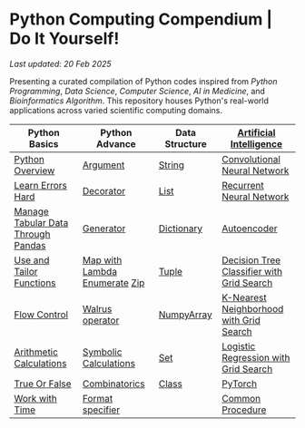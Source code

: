 # Python Computing Compendium | Do It Yourself!

*Last updated: 20 Feb 2025*

Presenting a curated compilation of Python codes inspired from *Python Programming*, *Data Science*, *Computer Science*, *AI in Medicine*, and *Bioinformatics Algorithm*. This repository houses Python's real-world applications across varied scientific computing domains. 

| Python Basics | Python Advance | Data Structure | [Artificial Intelligence](https://github.com/SciComp8/Python_Programming/tree/main/Artificial_Intelligence) | 
|----------|----------|----------|----------|
| [Python Overview](Python_Overview.ipynb) | [Argument](Utilities/Argument.py) | [String](Utilities/String) | [Convolutional Neural Network](Artificial_Intelligence/AI_Medicine/Programing_Assignment3.ipynb) | 
| [Learn Errors Hard](*Learn_Errors.md) | [Decorator](Utilities/Decorator.py) | [List](Utilities/List) | [Recurrent Neural Network](Artificial_Intelligence/AI_Medicine/Recurrent_Neural_Network.ipynb) | 
| [Manage Tabular Data Through Pandas](Utilities/pandas) | [Generator](Utilities/Generator.py) | [Dictionary](Utilities/Dictionary) | [Autoencoder](Artificial_Intelligence/AI_Medicine/Autoencoder) | 
| [Use and Tailor Functions](Utilities/Function) | [Map with Lambda](https://github.com/SciComp8/Python_Programming/blob/main/Utilities/Function/Lambda_Function.py#L37)  [Enumerate](Utilities/Tuple/Enumerate_Position.py)  [Zip](https://github.com/SciComp8/Python_Programming/blob/main/Utilities/Tuple/zip.py) | [Tuple](Utilities/Tuple) | [Decision Tree Classifier with Grid Search](Artificial_Intelligence/Machine_Learning/Decision_Tree_Mortality.ipynb) | 
| [Flow Control](Utilities/Flow_Control) | [Walrus operator](Utilities/Operator/:=.py) | [NumpyArray](Utilities/NumPy) | [K-Nearest Neighborhood with Grid Search](Artificial_Intelligence/AI_Medicine/Programing_Assignment1.ipynb) | 
| [Arithmetic Calculations](Utilities/Math/Number) | [Symbolic Calculations](Utilities/Symbolic_Computation.py) | [Set](Utilities/Set) | [Logistic Regression with Grid Search](Artificial_Intelligence/Machine_Learning/Logistic_Regression_Mortality.ipynb) | 
| [True Or False](Utilities/Operator/Boolean_Operator.py) | [Combinatorics](Utilities/Python_Combinatorics.ipynb) | [Class](Utilities/Class) | [PyTorch](Artificial_Intelligence/PyTorch) | 
| [Work with Time](https://github.com/SciComp8/Python_Programming/tree/main/Utilities/Date) | [Format specifier](https://github.com/SciComp8/Python_Programming/blob/main/Utilities/String/1_Format_String.py#L30) | | [Common Procedure](https://github.com/SciComp8/Python_Programming/tree/main/Artificial_Intelligence)


